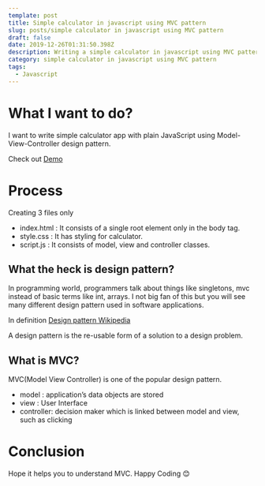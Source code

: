 ```yaml
---
template: post
title: Simple calculator in javascript using MVC pattern
slug: posts/simple calculator in javascript using MVC pattern
draft: false
date: 2019-12-26T01:31:50.398Z
description: Writing a simple calculator in javascript using MVC pattern
category: simple calculator in javascript using MVC pattern
tags:
  - Javascript
---
```

# What I want to do?

I want to write simple calculator app with plain JavaScript using Model-View-Controller design pattern.

Check out [Demo](https://gitsanto.github.io/SimpleCalculator_UsingMVCDesignPattern/)

# Process

Creating 3 files only

* index.html : It consists of a single root element only in the body tag.
* style.css : It has styling for calculator.
* script.js : It consists of model, view and controller classes.

## What the heck is design pattern?

In programming world, programmers talk about things like singletons, mvc instead of basic terms like int, arrays. I not big fan of this but you will see many different design pattern used in software applications.

In definition [Design pattern   Wikipedia](https://en.wikipedia.org/wiki/Design_pattern)

A design pattern is the re-usable form of a solution to a design problem.

## What is MVC?

MVC(Model View Controller) is one of the popular design pattern.

* model :  application’s data objects are stored
* view : User Interface
* controller: decision maker which is linked between model and view, such as clicking



# Conclusion

Hope it helps you to understand MVC. Happy Coding :blush:
